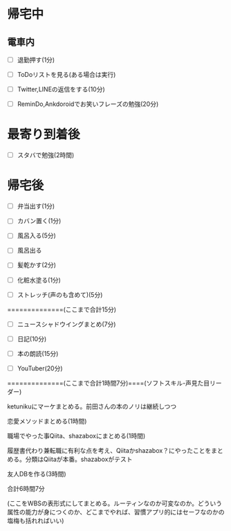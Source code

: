 # 帰宅中
## 電車内
- [ ] 退勤押す(1分)

- [ ] ToDoリストを見る(ある場合は実行)

- [ ] Twitter,LINEの返信をする(10分) 

- [ ] ReminDo,Ankdoroidでお笑いフレーズの勉強(20分) 

# 最寄り到着後
- [ ] スタバで勉強(2時間)


# 帰宅後

- [ ] 弁当出す(1分)

- [ ] カバン置く(1分)

- [ ] 風呂入る(5分)

- [ ] 風呂出る

- [ ] 髪乾かす(2分)

- [ ] 化粧水塗る(1分)

- [ ] ストレッチ(声のも含めて)(5分)

==============(ここまで合計15分)

- [ ] ニュースシャドウイングまとめ(7分)

- [ ] 日記(10分)

- [ ] 本の朗読(15分)

- [ ] YouTuber(20分)

==============(ここまで合計1時間7分)====(ソフトスキル-声見た目リーダー)

ketunikuにマーケまとめる。前田さんの本のノリは継続しつつ

恋愛メソッドまとめる(1時間)

職場でやった事Qiita、shazaboxにまとめる(1時間)

履歴書代わり兼転職に有利な点を考え、Qiitaかshazabox？にやったことをまとめる。分類はQiitaが本番。shazaboxがテスト

友人DBを作る(3時間)

合計6時間7分

(ここをWBSの表形式にしてまとめる。ルーティンなのか可変なのか。どういう属性の能力が身につくのか、どこまでやれば、習慣アプリ的にはセーフなのかの塩梅も括れればいい)
